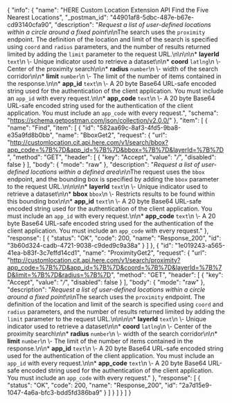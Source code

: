 {
  "info": {
    "name": "HERE Custom Location Extension API Find the Five Nearest Locations",
    "_postman_id": "44901af8-5dbc-487e-b67e-cd93140cfa90",
    "description": "*Request a list of user-defined locations within a circle around a fixed point*\n\nThe search uses the `proximity` endpoint. The definition of the location and limit of the search is specified using  `coord` and `radius` parameters, and the number of results returned limited by adding the `limit` parameter to the request URL.\n\n\n\n* **layerId**  `text`\n \\- Unique indicator used to retrieve a dataset\n\n* **coord**  `latlng`\n \\- Center of the proximity search\n\n* **radius**  `number`\n \\- width of the search corridor\n\n* **limit**  `number`\n \\- The limit of the number of items contained in the response.\n\n* **app_id**  `text`\n \\- A 20 byte Base64 URL-safe encoded string used for the authentication of the client application.    You must include an `app_id` with every request.\n\n* **app_code**  `text`\n \\- A 20 byte Base64 URL-safe encoded string used for the authentication of the client application.    You must include an `app_code` with every request.",
    "schema": "https://schema.getpostman.com/json/collection/v2.0.0/"
  },
  "item": [
    {
      "name": "Find",
      "item": [
        {
          "id": "582aa69c-8af3-4fd5-9ba8-e35a9fd8b0bb",
          "name": "BboxGet2",
          "request": {
            "url": "http://customlocation.cit.api.here.com/v1/search/bbox?app_code=%7B%7D&app_id=%7B%7D&bbox=%7B%7D&layerId=%7B%7D",
            "method": "GET",
            "header": [
              {
                "key": "Accept",
                "value": "*/*",
                "disabled": false
              }
            ],
            "body": {
              "mode": "raw"
            },
            "description": "*Request a list of user-defined locations within a defined area*\n\nThe request uses the `bbox` endpoint, and the bounding box is specified by adding the `bbox` parameter to the request URL.\n\n\n\n* **layerId**  `text`\n \\- Unique indicator used to retrieve a dataset\n\n* **bbox**  `bbox`\n \\- Restricts results to be found within this bounding box\n\n* **app_id**  `text`\n \\- A 20 byte Base64 URL-safe encoded string used for the authentication of the client application.    You must include an `app_id` with every request.\n\n* **app_code**  `text`\n \\- A 20 byte Base64 URL-safe encoded string used for the authentication of the client application.    You must include an `app_code` with every request."
          },
          "response": [
            {
              "status": "OK",
              "code": 200,
              "name": "Response_200",
              "id": "3b60d324-cadb-4721-9038-c9ded9c9a38a"
            }
          ]
        },
        {
          "id": "1e019243-a565-41ea-b83f-3c7effd14cd1",
          "name": "ProximityGet2",
          "request": {
            "url": "http://customlocation.cit.api.here.com/v1/search/proximity?app_code=%7B%7D&app_id=%7B%7D&coord=%7B%7D&layerId=%7B%7D&limit=%7B%7D&radius=%7B%7D",
            "method": "GET",
            "header": [
              {
                "key": "Accept",
                "value": "*/*",
                "disabled": false
              }
            ],
            "body": {
              "mode": "raw"
            },
            "description": "*Request a list of user-defined locations within a circle around a fixed point*\n\nThe search uses the `proximity` endpoint. The definition of the location and limit of the search is specified using  `coord` and `radius` parameters, and the number of results returned limited by adding the `limit` parameter to the request URL.\n\n\n\n* **layerId**  `text`\n \\- Unique indicator used to retrieve a dataset\n\n* **coord**  `latlng`\n \\- Center of the proximity search\n\n* **radius**  `number`\n \\- width of the search corridor\n\n* **limit**  `number`\n \\- The limit of the number of items contained in the response.\n\n* **app_id**  `text`\n \\- A 20 byte Base64 URL-safe encoded string used for the authentication of the client application.    You must include an `app_id` with every request.\n\n* **app_code**  `text`\n \\- A 20 byte Base64 URL-safe encoded string used for the authentication of the client application.    You must include an `app_code` with every request."
          },
          "response": [
            {
              "status": "OK",
              "code": 200,
              "name": "Response_200",
              "id": "2a7d15e9-1047-4a6a-bfc3-bdd5fd386ba9"
            }
          ]
        }
      ]
    }
  ]
}